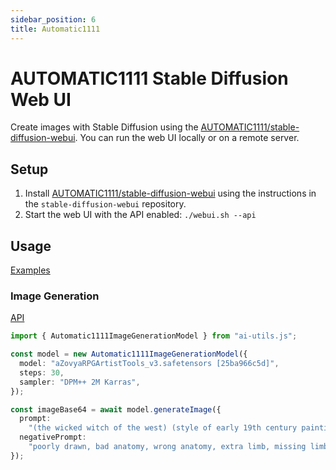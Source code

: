 ```yaml
---
sidebar_position: 6
title: Automatic1111
---
```


# AUTOMATIC1111 Stable Diffusion Web UI

Create images with Stable Diffusion using the [AUTOMATIC1111/stable-diffusion-webui](https://github.com/AUTOMATIC1111/stable-diffusion-webui). You can run the web UI locally or on a remote server.

## Setup

1. Install [AUTOMATIC1111/stable-diffusion-webui](https://github.com/AUTOMATIC1111/stable-diffusion-webui) using the instructions in the `stable-diffusion-webui` repository.
2. Start the web UI with the API enabled: `./webui.sh --api`

## Usage

[Examples](https://github.com/lgrammel/ai-utils.js/tree/main/examples/basic/src/model-provider/a1111)

### Image Generation

[API](/api/classes/A1111ImageGenerationModel)

```ts
import { Automatic1111ImageGenerationModel } from "ai-utils.js";

const model = new Automatic1111ImageGenerationModel({
  model: "aZovyaRPGArtistTools_v3.safetensors [25ba966c5d]",
  steps: 30,
  sampler: "DPM++ 2M Karras",
});

const imageBase64 = await model.generateImage({
  prompt:
    "(the wicked witch of the west) (style of early 19th century painting)",
  negativePrompt:
    "poorly drawn, bad anatomy, wrong anatomy, extra limb, missing limb", // ...
});
```
